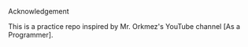 Acknowledgement

This is a practice repo inspired by Mr. Orkmez's YouTube channel [As a Programmer].
